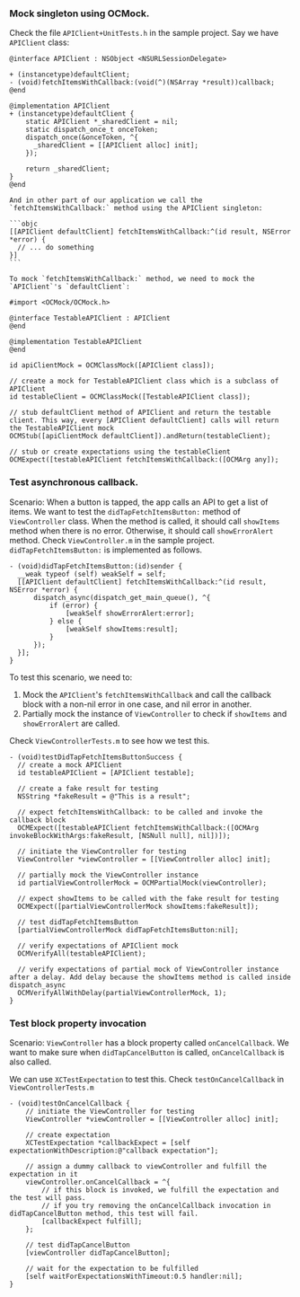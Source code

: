 ### Mock singleton using OCMock. 

  Check the file `APIClient+UnitTests.h` in the sample project. Say we have `APIClient` class:

  ```objc
  @interface APIClient : NSObject <NSURLSessionDelegate>

  + (instancetype)defaultClient;
  - (void)fetchItemsWithCallback:(void(^)(NSArray *result))callback;
  @end

  @implementation APIClient
  + (instancetype)defaultClient {
      static APIClient *_sharedClient = nil;
      static dispatch_once_t onceToken;
      dispatch_once(&onceToken, ^{
        _sharedClient = [[APIClient alloc] init];
      });
    
      return _sharedClient;
  }
  @end
  ```

    And in other part of our application we call the `fetchItemsWithCallback:` method using the APIClient singleton:

    ```objc
    [[APIClient defaultClient] fetchItemsWithCallback:^(id result, NSError *error) {
      // ... do something
    }]
    ```

    To mock `fetchItemsWithCallback:` method, we need to mock the `APIClient`'s `defaultClient`:

  ```objc
  #import <OCMock/OCMock.h>

  @interface TestableAPIClient : APIClient
  @end

  @implementation TestableAPIClient
  @end

  id apiClientMock = OCMClassMock([APIClient class]);
    
  // create a mock for TestableAPIClient class which is a subclass of APIClient
  id testableClient = OCMClassMock([TestableAPIClient class]);
    
  // stub defaultClient method of APIClient and return the testable client. This way, every [APIClient defaultClient] calls will return the TestableAPIClient mock 
  OCMStub([apiClientMock defaultClient]).andReturn(testableClient);

  // stub or create expectations using the testableClient
  OCMExpect([testableAPIClient fetchItemsWithCallback:([OCMArg any]);
  ```

### Test asynchronous callback.

  Scenario: When a button is tapped, the app calls an API to get a list of items. We want to test the `didTapFetchItemsButton:` method of `ViewController` class. When the method is called, it should call `showItems` method when there is no error. Otherwise, it should call `showErrorAlert` method. Check `ViewController.m` in the sample project. `didTapFetchItemsButton:` is implemented as follows.

  ```objc
  - (void)didTapFetchItemsButton:(id)sender {
    __weak typeof (self) weakSelf = self;
    [[APIClient defaultClient] fetchItemsWithCallback:^(id result, NSError *error) {
        dispatch_async(dispatch_get_main_queue(), ^{
            if (error) {
                [weakSelf showErrorAlert:error];
            } else {
                [weakSelf showItems:result];
            }
        });
    }];
  }
  ```

  To test this scenario, we need to:

  1. Mock the `APIClient`'s `fetchItemsWithCallback` and call the callback block with a non-nil error in one case, and nil error in another.
  2. Partially mock the instance of `ViewController` to check if `showItems` and `showErrorAlert` are called.

  Check `ViewControllerTests.m` to see how we test this.

  ```objc
  - (void)testDidTapFetchItemsButtonSuccess {
    // create a mock APIClient
    id testableAPIClient = [APIClient testable];
    
    // create a fake result for testing
    NSString *fakeResult = @"This is a result";
    
    // expect fetchItemsWithCallback: to be called and invoke the callback block
    OCMExpect([testableAPIClient fetchItemsWithCallback:([OCMArg invokeBlockWithArgs:fakeResult, [NSNull null], nil])]);
    
    // initiate the ViewController for testing
    ViewController *viewController = [[ViewController alloc] init];
    
    // partially mock the ViewController instance
    id partialViewControllerMock = OCMPartialMock(viewController);
    
    // expect showItems to be called with the fake result for testing
    OCMExpect([partialViewControllerMock showItems:fakeResult]);
    
    // test didTapFetchItemsButton
    [partialViewControllerMock didTapFetchItemsButton:nil];
    
    // verify expectations of APIClient mock
    OCMVerifyAll(testableAPIClient);
    
    // verify expectations of partial mock of ViewController instance after a delay. Add delay because the showItems method is called inside dispatch_async
    OCMVerifyAllWithDelay(partialViewControllerMock, 1);
  }
  ```

### Test block property invocation

Scenario: `ViewController` has a block property called `onCancelCallback`. We want to make sure when `didTapCancelButton` is called, `onCancelCallback` is also called.

We can use `XCTestExpectation` to test this. Check `testOnCancelCallback` in `ViewControllerTests.m` 

```objc
- (void)testOnCancelCallback {
    // initiate the ViewController for testing
    ViewController *viewController = [[ViewController alloc] init];
    
    // create expectation
    XCTestExpectation *callbackExpect = [self expectationWithDescription:@"callback expectation"];
    
    // assign a dummy callback to viewController and fulfill the expectation in it
    viewController.onCancelCallback = ^{
        // if this block is invoked, we fulfill the expectation and the test will pass.
        // if you try removing the onCancelCallback invocation in didTapCancelButton method, this test will fail.
        [callbackExpect fulfill];
    };
    
    // test didTapCancelButton
    [viewController didTapCancelButton];
    
    // wait for the expectation to be fulfilled
    [self waitForExpectationsWithTimeout:0.5 handler:nil];
}
```